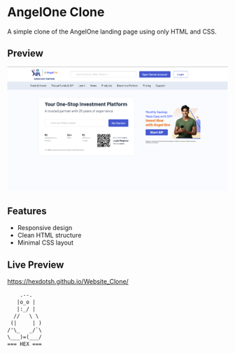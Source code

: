 # AngelOne Clone
A simple clone of the AngelOne landing page using only HTML and CSS.
## Preview
![ image alt ](https://raw.githubusercontent.com/hexdotsh/Website_Clone/refs/heads/main/assets/Preview.png)
## Features
- Responsive design
- Clean HTML structure
- Minimal CSS layout
## Live Preview 
https://hexdotsh.github.io/Website_Clone/

        .--.
       |o_o |
       |:_/ |
      //   \ \
     (|     | )
    /'\_   _/`\
    \___)=(___/
    === HEX ===

